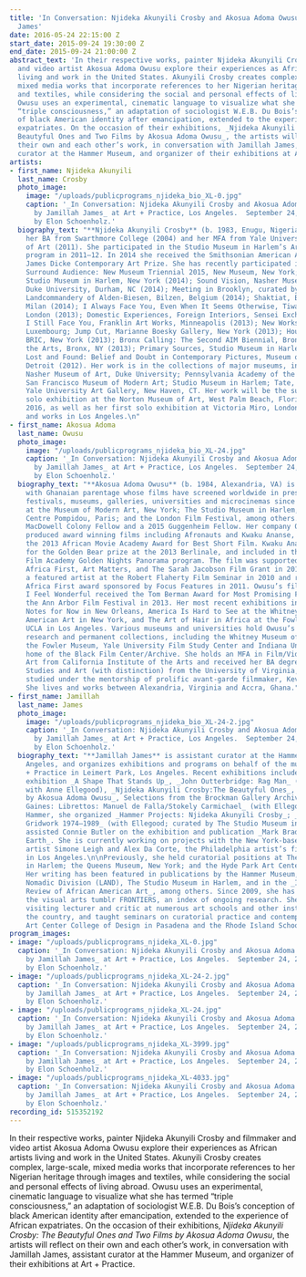 ```yaml
---
title: 'In Conversation: Njideka Akunyili Crosby and Akosua Adoma Owusu with Jamillah
  James'
date: 2016-05-24 22:15:00 Z
start_date: 2015-09-24 19:30:00 Z
end_date: 2015-09-24 21:00:00 Z
abstract_text: 'In their respective works, painter Njideka Akunyili Crosby and filmmaker
  and video artist Akosua Adoma Owusu explore their experiences as African artists
  living and work in the United States. Akunyili Crosby creates complex, large-scale,
  mixed media works that incorporate references to her Nigerian heritage through images
  and textiles, while considering the social and personal effects of living abroad.
  Owusu uses an experimental, cinematic language to visualize what she has termed
  “triple consciousness,” an adaptation of sociologist W.E.B. Du Bois’s conception
  of black American identity after emancipation, extended to the experience of African
  expatriates. On the occasion of their exhibitions, _Njideka Akunyili Crosby: The
  Beautyful Ones and Two Films by Akosua Adoma Owusu_, the artists will reflect on
  their own and each other’s work, in conversation with Jamillah James, assistant
  curator at the Hammer Museum, and organizer of their exhibitions at Art + Practice.'
artists:
- first_name: Njideka Akunyili
  last_name: Crosby
  photo_image:
    image: "/uploads/publicprograms_njideka_bio_XL-0.jpg"
    caption: '_In Conversation: Njideka Akunyili Crosby and Akosua Adoma Owusu Moderated
      by Jamillah James_ at Art + Practice, Los Angeles.  September 24, 2015.  Photo
      by Elon Schoenholz.'
  biography_text: "**Njideka Akunyili Crosby** (b. 1983, Enugu, Nigeria) received
    her BA from Swarthmore College (2004) and her MFA from Yale University School
    of Art (2011). She participated in the Studio Museum in Harlem’s Artists-in-Residence
    program in 2011–12. In 2014 she received the Smithsonian American Art Museum’s
    James Dicke Contemporary Art Prize. She has recently participated in the exhibitions
    Surround Audience: New Museum Triennial 2015, New Museum, New York; Draped Down,
    Studio Museum in Harlem, New York (2014); Sound Vision, Nasher Museum of Art,
    Duke University, Durham, NC (2014); Meeting in Brooklyn, curated by Monica Lenaers,
    Landcommandery of Alden-Biesen, Bilzen, Belgium (2014); Shaktiat, Brand New Gallery,
    Milan (2014); I Always Face You, Even When It Seems Otherwise, Tiwani Contemporary,
    London (2013); Domestic Experiences, Foreign Interiors, Sensei Exchange, New York;
    I Still Face You, Franklin Art Works, Minneapolis (2013); New Works, Gallery Zidoun,
    Luxembourg; Jump Cut, Marianne Boesky Gallery, New York (2013); Housewarming,
    BRIC, New York (2013); Bronx Calling: The Second AIM Biennial, Bronx Museum of
    the Arts, Bronx, NY (2013); Primary Sources, Studio Museum in Harlem (2012); and
    Lost and Found: Belief and Doubt in Contemporary Pictures, Museum of New Art,
    Detroit (2012). Her work is in the collections of major museums, including the
    Nasher Museum of Art, Duke University; Pennsylvania Academy of the Fine Arts;
    San Francisco Museum of Modern Art; Studio Museum in Harlem; Tate, London; and
    Yale University Art Gallery, New Haven, CT. Her work will be the subject of a
    solo exhibition at the Norton Museum of Art, West Palm Beach, Florida, in January
    2016, as well as her first solo exhibition at Victoria Miro, London. She lives
    and works in Los Angeles.\n"
- first_name: Akosua Adoma
  last_name: Owusu
  photo_image:
    image: "/uploads/publicprograms_njideka_bio_XL-24.jpg"
    caption: '_In Conversation: Njideka Akunyili Crosby and Akosua Adoma Owusu Moderated
      by Jamillah James_ at Art + Practice, Los Angeles.  September 24, 2015.  Photo
      by Elon Schoenholz.'
  biography_text: "**Akosua Adoma Owusu** (b. 1984, Alexandria, VA) is a filmmaker
    with Ghanaian parentage whose films have screened worldwide in prestigious film
    festivals, museums, galleries, universities and microcinemas since 2005, including
    at the Museum of Modern Art, New York; The Studio Museum in Harlem, New York;
    Centre Pompidou, Paris; and the London Film Festival, among others. She is a 2013
    MacDowell Colony Fellow and a 2015 Guggenheim Fellow. Her company Obibini Pictures
    produced award winning films including Afronauts and Kwaku Ananse, which received
    the 2013 African Movie Academy Award for Best Short Film. Kwaku Ananse was nominated
    for the Golden Bear prize at the 2013 Berlinale, and included in the French Cesar
    Film Academy Golden Nights Panorama program. The film was supported by Focus Features
    Africa First, Art Matters, and The Sarah Jacobson Film Grant in 2012. She was
    a featured artist at the Robert Flaherty Film Seminar in 2010 and received the
    Africa First award sponsored by Focus Features in 2011. Owusu’s film Split Ends,
    I Feel Wonderful received the Tom Berman Award for Most Promising Filmmaker at
    the Ann Arbor Film Festival in 2013. Her most recent exhibitions include Prospect.3:
    Notes for Now in New Orleans, America Is Hard to See at the Whitney Museum of
    American Art in New York, and The Art of Hair in Africa at the Fowler Museum at
    UCLA in Los Angeles. Various museums and universities hold Owusu’s work for their
    research and permanent collections, including the Whitney Museum of American Art,
    the Fowler Museum, Yale University Film Study Center and Indiana University Bloomington,
    home of the Black Film Center/Archive. She holds an MFA in Film/Video and Fine
    Art from California Institute of the Arts and received her BA degree in Media
    Studies and Art (with distinction) from the University of Virginia, where she
    studied under the mentorship of prolific avant-garde filmmaker, Kevin Jerome Everson.
    She lives and works between Alexandria, Virginia and Accra, Ghana."
- first_name: Jamillah
  last_name: James
  photo_image:
    image: "/uploads/publicprograms_njideka_bio_XL-24-2.jpg"
    caption: '_In Conversation: Njideka Akunyili Crosby and Akosua Adoma Owusu Moderated
      by Jamillah James_ at Art + Practice, Los Angeles.  September 24, 2015.  Photo
      by Elon Schoenholz.'
  biography_text: "**Jamillah James** is assistant curator at the Hammer Museum, Los
    Angeles, and organizes exhibitions and programs on behalf of the museum for Art
    + Practice in Leimert Park, Los Angeles. Recent exhibitions include the group
    exhibition _A Shape That Stands Up_, _John Outterbridge: Rag Man_ (co-organized
    with Anne Ellegood), _Njideka Akunyili Crosby:The Beautyful Ones_, _Two Films
    by Akosua Adoma Owusu_, Selections from the Brockman Gallery Archives, and _Charles
    Gaines: Librettos: Manuel de Falla/Stokely Carmichael_ (with Ellegood). At the
    Hammer, she organized _Hammer Projects: Njideka Akunyili Crosby_; _Charles Gaines:
    Gridwork 1974–1989_ (with Ellegood; curated by The Studio Museum in Harlem);and
    assisted Connie Butler on the exhibition and publication _Mark Bradford: Scorched
    Earth_. She is currently working on projects with the New York-based multidisciplinary
    artist Simone Leigh and Alex Da Corte, the Philadelphia artist’s first solo presentation
    in Los Angeles.\n\nPreviously, she held curatorial positions at The Studio Museum
    in Harlem; the Queens Museum, New York; and the Hyde Park Art Center, Chicago.
    Her writing has been featured in publications by the Hammer Museum, Los Angeles
    Nomadic Division (LAND), The Studio Museum in Harlem, and in the _International
    Review of African American Art_, among others. Since 2009, she has maintained
    the visual arts tumblr FRONTIERS, an index of ongoing research. She has been a
    visiting lecturer and critic at numerous art schools and other institutions throughout
    the country, and taught seminars on curatorial practice and contemporary art at
    Art Center College of Design in Pasadena and the Rhode Island School of Design. "
program_images:
- image: "/uploads/publicprograms_njideka_XL-0.jpg"
  caption: '_In Conversation: Njideka Akunyili Crosby and Akosua Adoma Owusu Moderated
    by Jamillah James_ at Art + Practice, Los Angeles.  September 24, 2015.  Photo
    by Elon Schoenholz.'
- image: "/uploads/publicprograms_njideka_XL-24-2.jpg"
  caption: '_In Conversation: Njideka Akunyili Crosby and Akosua Adoma Owusu Moderated
    by Jamillah James_ at Art + Practice, Los Angeles.  September 24, 2015.  Photo
    by Elon Schoenholz.'
- image: "/uploads/publicprograms_njideka_XL-24.jpg"
  caption: '_In Conversation: Njideka Akunyili Crosby and Akosua Adoma Owusu Moderated
    by Jamillah James_ at Art + Practice, Los Angeles.  September 24, 2015.  Photo
    by Elon Schoenholz.'
- image: "/uploads/publicprograms_njideka_XL-3999.jpg"
  caption: '_In Conversation: Njideka Akunyili Crosby and Akosua Adoma Owusu Moderated
    by Jamillah James_ at Art + Practice, Los Angeles.  September 24, 2015.  Photo
    by Elon Schoenholz.'
- image: "/uploads/publicprograms_njideka_XL-4033.jpg"
  caption: '_In Conversation: Njideka Akunyili Crosby and Akosua Adoma Owusu Moderated
    by Jamillah James_ at Art + Practice, Los Angeles.  September 24, 2015.  Photo
    by Elon Schoenholz.'
recording_id: 515352192
---
```


In their respective works, painter Njideka Akunyili Crosby and filmmaker and video artist Akosua Adoma Owusu explore their experiences as African artists living and work in the United States. Akunyili Crosby creates complex, large-scale, mixed media works that incorporate references to her Nigerian heritage through images and textiles, while considering the social and personal effects of living abroad. Owusu uses an experimental, cinematic language to visualize what she has termed “triple consciousness,” an adaptation of sociologist W.E.B. Du Bois’s conception of black American identity after emancipation, extended to the experience of African expatriates. On the occasion of their exhibitions, _Njideka Akunyili Crosby: The Beautyful Ones and Two Films by Akosua Adoma Owusu_, the artists will reflect on their own and each other’s work, in conversation with Jamillah James, assistant curator at the Hammer Museum, and organizer of their exhibitions at Art + Practice.